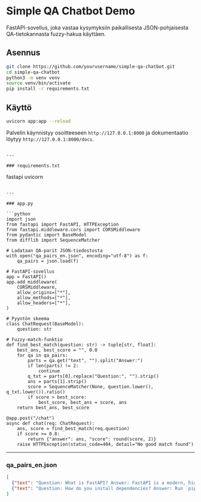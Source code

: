 # Simple QA Chatbot Demo

FastAPI-sovellus, joka vastaa kysymyksiin paikallisesta JSON-pohjaisesta QA-tietokannasta fuzzy-hakua käyttäen.

## Asennus

```bash
git clone https://github.com/yourusername/simple-qa-chatbot.git
cd simple-qa-chatbot
python3 -m venv venv
source venv/bin/activate
pip install -r requirements.txt
````

## Käyttö

```bash
uvicorn app:app --reload
```

Palvelin käynnistyy osoitteeseen `http://127.0.0.1:8000` ja dokumentaatio löytyy `http://127.0.0.1:8000/docs`.

```

---

### requirements.txt

```

fastapi
uvicorn

````

---

### app.py

```python
import json
from fastapi import FastAPI, HTTPException
from fastapi.middleware.cors import CORSMiddleware
from pydantic import BaseModel
from difflib import SequenceMatcher

# Ladataan QA-parit JSON-tiedostosta
with open("qa_pairs_en.json", encoding="utf-8") as f:
    qa_pairs = json.load(f)

# FastAPI-sovellus
app = FastAPI()
app.add_middleware(
    CORSMiddleware,
    allow_origins=["*"],
    allow_methods=["*"],
    allow_headers=["*"],
)

# Pyyntön skeema
class ChatRequest(BaseModel):
    question: str

# Fuzzy-match-funktio
def find_best_match(question: str) -> tuple[str, float]:
    best_ans, best_score = "", 0.0
    for qa in qa_pairs:
        parts = qa.get("text", "").split("Answer:")
        if len(parts) != 2:
            continue
        q_txt = parts[0].replace("Question:", "").strip()
        ans = parts[1].strip()
        score = SequenceMatcher(None, question.lower(), q_txt.lower()).ratio()
        if score > best_score:
            best_score, best_ans = score, ans
    return best_ans, best_score

@app.post("/chat")
async def chat(req: ChatRequest):
    ans, score = find_best_match(req.question)
    if score >= 0.8:
        return {"answer": ans, "score": round(score, 2)}
    raise HTTPException(status_code=404, detail="No good match found")
````

---

### qa\_pairs\_en.json

```json
[
  {"text": "Question: What is FastAPI? Answer: FastAPI is a modern, high-performance Python web framework for building APIs."},
  {"text": "Question: How do you install dependencies? Answer: Run `pip install -r requirements.txt` after activating your virtual environment."}
]
```
